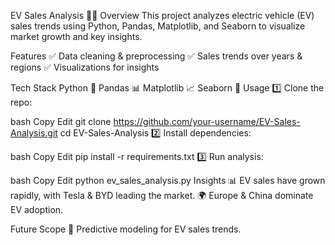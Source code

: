 EV Sales Analysis 🚗🔋
Overview
This project analyzes electric vehicle (EV) sales trends using Python, Pandas, Matplotlib, and Seaborn to visualize market growth and key insights.

Features
✅ Data cleaning & preprocessing
✅ Sales trends over years & regions
✅ Visualizations for insights

Tech Stack
Python 🐍
Pandas 📊
Matplotlib 📈
Seaborn 🎨
Usage
1️⃣ Clone the repo:

bash
Copy
Edit
git clone https://github.com/your-username/EV-Sales-Analysis.git
cd EV-Sales-Analysis
2️⃣ Install dependencies:

bash
Copy
Edit
pip install -r requirements.txt
3️⃣ Run analysis:

bash
Copy
Edit
python ev_sales_analysis.py
Insights
📊 EV sales have grown rapidly, with Tesla & BYD leading the market.
🌍 Europe & China dominate EV adoption.

Future Scope
🚀 Predictive modeling for EV sales trends.
